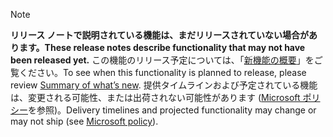  > [!NOTE]
 >  <span data-ttu-id="4506c-101">**リリース ノートで説明されている機能は、まだリリースされていない場合があります。**</span><span class="sxs-lookup"><span data-stu-id="4506c-101">**These release notes describe functionality that may not have been released yet.**</span></span>
<span data-ttu-id="4506c-102">この機能のリリース予定については、「[新機能の概要](/business-applications-release-notes/october18/mixed-reality/microsoft-remote-assist/remote-assist)」をご覧ください。</span><span class="sxs-lookup"><span data-stu-id="4506c-102">To see when this functionality is planned to release, please review [Summary of what’s new](/business-applications-release-notes/october18/mixed-reality/microsoft-remote-assist/remote-assist).</span></span> <span data-ttu-id="4506c-103">提供タイムラインおよび予定されている機能は、変更される可能性、または出荷されない可能性があります ([Microsoft ポリシー](https://go.microsoft.com/fwlink/p/?linkid=2007332)を参照)。</span><span class="sxs-lookup"><span data-stu-id="4506c-103">Delivery timelines and projected functionality may change or may not ship (see [Microsoft policy](https://go.microsoft.com/fwlink/p/?linkid=2007332)).</span></span> 
